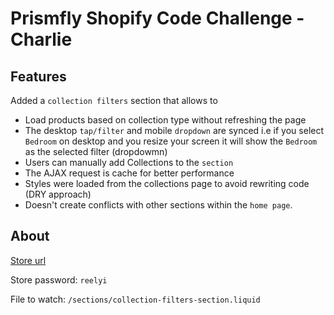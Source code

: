 # Prismfly Shopify Code Challenge - Charlie

## Features

Added a `collection filters` section that allows to

- Load products based on collection type without refreshing the page
- The desktop `tap/filter` and mobile `dropdown` are synced i.e if you select `Bedroom` on desktop and you resize your screen it will show the `Bedroom` as the selected filter (dropdowmn)
- Users can manually add Collections to the `section`
- The AJAX request is cache for better performance
- Styles were loaded from the collections page to avoid rewriting code (DRY approach)
- Doesn't create conflicts with other sections within the `home page`.

## About

[Store url](https://charlie-caro-test-store.myshopify.com/)

Store password: `reelyi`

File to watch: `/sections/collection-filters-section.liquid`